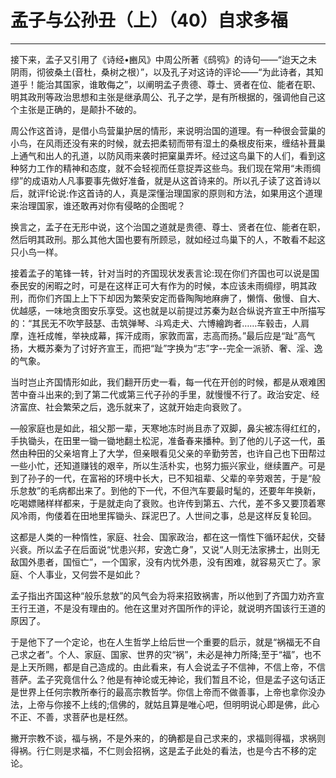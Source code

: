 # 孟子与公孙丑（上）（40）自求多福

------

接下来，孟子又引用了《诗经•豳风》中周公所著《鸱鸮》的诗句——“迨天之未阴雨，彻彼桑土(音杜，桑树之根）”，以及孔子对这诗的评论——“为此诗者，其知道乎！能治其国家，谁敢侮之”，以阐明孟子贵德、尊士、贤者在位、能者在职、明其政刑等政治思想和主张是继承周公、孔子之学，是有所根据的，强调他自己这个主张是正确的，是颠扑不破的。

周公作这首诗，是借小鸟营巢护居的情形，来说明治国的道理。有一种很会营巢的小鸟，在风雨还没有来的时候，就去把柔韧而带有湿土的桑根皮衔来，缠结补葺巢上通气和出人的孔道，以防风雨来袭时把窠巢弄坏。经过这鸟巢下的人们，看到这种努力工作的精神和态度，就不会轻视而任意捉弄这些鸟。我们现在常用“未雨绸缪”的成语劝人凡事要事先做好准备，就是从这首诗来的。所以孔子读了这首诗以后，就评f论说:作这首诗的人，真是深懂治理国家的原则和方法，如果用这个道理来治理国家，谁还敢再对你有侵略的企图呢？

换言之，孟子在无形中说，这个治国之道就是贵德、尊士、贤者在位、能者在职，然后明其政刑。那么其他大国也要有所顾忌，就如经过鸟巢下的人，不敢看不起这只小鸟一样。

接着孟子的笔锋一转，针对当时的齐国现状发表言论:现在你们齐国也可以说是国泰民安的闲暇之时，可是在这样正可大有作为的时候，本应该未雨绸缪，明其政刑，而你们齐国上上下下却因为繁荣安定而昏陶陶地麻痹了，懒惰、傲慢、自大、优越感，一味地贪图安乐享受。这也就是以前提过苏秦为赵合纵说齐宣王中所描写的：“其民无不吹竽鼓瑟、击筑弹琴、斗鸡走犬、六博繪跔者……车毂击，人肩摩，连衽成帷，举袂成幕，挥汗成雨，家敦而富，志高而扬。”最后应是“趾”高气扬，大概苏秦为了讨好齐宣王，而把“趾”字换为“志”字--完全一派骄、奢、淫、逸的气象。

当时岂止齐国情形如此，我们翻开历史一看，每一代在开创的时候，都是从艰难困苦中奋斗出来的;到了第二代或第三代子孙的手里，就慢慢不行了。政治安定、经济富庶、社会繁荣之后，逸乐就来了，这就开始走向衰败了。

—般家庭也是如此，祖父那一辈，天寒地冻时尚且赤了双脚，鼻尖被冻得红红的，手执锄头，在田里一锄一锄地翻土松泥，准备春来播种。到了他的儿子这一代，虽然由种田的父亲培育上了大学，但亲眼看见父亲的辛勤劳苦，也许自己也下田帮过一些小忙，还知道赚钱的艰辛，所以生活朴实，也努力振兴家业，继续置产。可是到了孙子的一代，在富裕的环境中长大，已不知祖辈、父辈的辛劳艰苦，于是“般乐怠敖”的毛病都出来了。到他的下一代，不但汽车要最时髦的，还要年年换新，吃喝嫖赌样样都来，于是就走向了衰败。也许传到第五、六代，差不多又要顶着寒风冷雨，佝偻着在田地里挥锄头、踩泥巴了。人世间之事，总是这样反复轮回。

这都是人类的一种惰性，家庭、社会、国家政治，都在这一惰性下循环起伏，交替兴衰。所以孟子在后面说“忧患兴邦，安逸亡身”，又说“人则无法家拂士，出则无敌国外患者，国恒亡”，一个国家，没有内忧外患，没有困难，就容易灭亡了。家庭、个人事业，又何尝不是如此？

孟子指出齐国这种“般乐怠敖”的风气会为将来招致祸害，所以他到了齐国力劝齐宣王行王道，不是没有理由的。他在这里对齐国所作的评论，就说明齐国该行王道的原因了。

于是他下了一个定论，也在人生哲学上给后世一个重要的启示，就是“祸福无不自己求之者”。个人、家庭、国家、世界的灾“祸”，未必是神力所降;至于“福”，也不是上天所赐，都是自己造成的。由此看来，有人会说孟子不信神，不信上帝，不信菩萨。孟子究竟信什么？他是有神论或无神论，我们暂且不论，但是孟子这句话正是世界上任何宗教所奉行的最高宗教哲学。你信上帝而不做善事，上帝也拿你没办法，上帝与你接不上线的;信佛的，就姑且算是唯心吧，但明明说心即是佛，此心不正、不善，求菩萨也是枉然。

撇开宗教不谈，福与祸，不是外来的，的确都是自己求来的，求福则得福，求祸则得祸。行仁则是求福，不仁则会招祸，这是孟子此处的看法，也是今古不移的定论。

